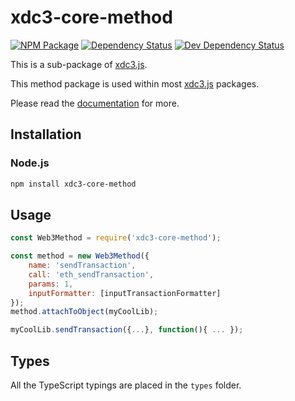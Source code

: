 # xdc3-core-method

[![NPM Package][npm-image]][npm-url] [![Dependency Status][deps-image]][deps-url] [![Dev Dependency Status][deps-dev-image]][deps-dev-url]

This is a sub-package of [xdc3.js][repo].

This method package is used within most [xdc3.js][repo] packages.

Please read the [documentation][docs] for more.

## Installation

### Node.js

```bash
npm install xdc3-core-method
```

## Usage

```js
const Web3Method = require('xdc3-core-method');

const method = new Web3Method({
    name: 'sendTransaction',
    call: 'eth_sendTransaction',
    params: 1,
    inputFormatter: [inputTransactionFormatter]
});
method.attachToObject(myCoolLib);

myCoolLib.sendTransaction({...}, function(){ ... });
```

## Types

All the TypeScript typings are placed in the `types` folder.

[docs]: http://web3js.readthedocs.io/en/1.0/
[repo]: https://github.com/ethereum/xdc3.js
[npm-image]: https://img.shields.io/npm/v/xdc3-core-method.svg
[npm-url]: https://npmjs.org/package/xdc3-core-method
[deps-image]: https://david-dm.org/ethereum/xdc3.js/1.x/status.svg?path=packages/xdc3-core-method
[deps-url]: https://david-dm.org/ethereum/xdc3.js/1.x?path=packages/xdc3-core-method
[deps-dev-image]: https://david-dm.org/ethereum/xdc3.js/1.x/dev-status.svg?path=packages/xdc3-core-method
[deps-dev-url]: https://david-dm.org/ethereum/xdc3.js/1.x?type=dev&path=packages/xdc3-core-method
